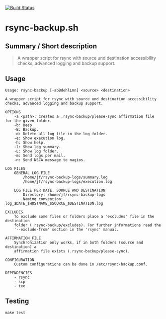 [![Build Status](https://travis-ci.org/Josef-Friedrich/rsync-backup.sh.svg?branch=master)](https://travis-ci.org/Josef-Friedrich/rsync-backup.sh)

# rsync-backup.sh


## Summary / Short description

> A wrapper script for rsync with source und destination accessibility checks, advanced logging and backup support.

## Usage

```
Usage: rsync-backup [-abBdehlLmn] <source> <destination>

A wrapper script for rsync with source und destination accessibility checks, advanced logging and backup support.

OPTIONS
	-a <path>: Creates a .rsync-backup/please-sync affirmation file for the given folder.
	-b: Beep.
	-B: Backup.
	-d: Delete all log file in the log folder.
	-e: Show execution log.
	-h: Show help.
	-l: Show log summary.
	-L: Show log folder.
	-m: Send logs per mail.
	-n: Send NSCA message to nagios.

LOG FILES
	GENERAL LOG FILE
		/home/jf/rsync-backup-logs/summary.log
		/home/jf/rsync-backup-logs/execution.log

	LOG FILE PER DATE, SOURCE AND DESTINATION
		Directory: /home/jf/rsync-backup-logs
		Naming convention: log_$DATE_$HOSTNAME_$SOURCE_$DESTINATION.log

EXCLUDES
	To exclude some files or folders place a 'excludes' file in the destination
	folder (.rsync-backup/excludes). For further informations read the
	'--exclude-from' section in the 'rsync' manual.

AFFIRMATION_FILE
	Synchronization only works, if in both folders (source and destination) a
	affirmation file exists (.rsync-backup/please-sync).

CONFIGURATION
	Custom configurations can be done in /etc/rsync-backup.conf.

DEPENDENCIES
	- rsync
	- scp
	- tee
```
## Testing

```
make test
```

